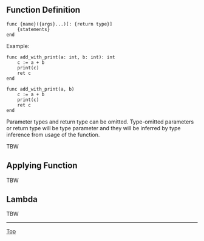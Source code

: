 ## Function Definition

```
func {name}({args}...)[: {return type}]
    {statements}
end
```

Example:

```
func add_with_print(a: int, b: int): int
    c := a + b
    print(c)
    ret c
end

func add_with_print(a, b)
    c := a + b
    print(c)
    ret c
end
```

Parameter types and return type can be omitted.
Type-omitted parameters or return type will be type parameter and they will be inferred by type
inference from usage of the function.

TBW

## Applying Function

TBW

## Lambda

TBW

---
[Top](./README.md)
